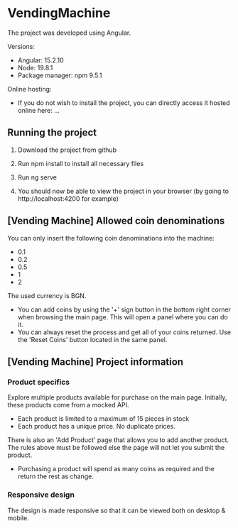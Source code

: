 # VendingMachine

The project was developed using Angular.

Versions:
- Angular: 15.2.10
- Node: 19.8.1
- Package manager: npm 9.5.1

Online hosting: 

- If you do not wish to install the project, you can directly access it hosted online here: ...

## Running the project 

1. Download the project from github

2. Run npm install to install all necessary files

3. Run ng serve

4. You should now be able to view the project in your browser (by going to http://localhost:4200 for example)

## [Vending Machine] Allowed coin denominations

You can only insert the following coin denominations into the machine:
* 0.1
* 0.2
* 0.5
* 1
* 2

The used currency is BGN.

* You can add coins by using the '+' sign button in the bottom right corner when browsing the main page. This will open a panel where you can do it. 
* You can always reset the process and get all of your coins returned. Use the 'Reset Coins' button located in the same panel.

## [Vending Machine] Project information

### Product specifics

Explore multiple products available for purchase on the main page. Initially, these products come from a mocked API. 

* Each product is limited to a maximum of 15 pieces in stock 
* Each product has a unique price. No duplicate prices.

There is also an 'Add Product' page that allows you to add another product. The rules above must be followed else the page will not let you submit the product.

* Purchasing a product will spend as many coins as required and the return the rest as change.

### Responsive design

The design is made responsive so that it can be viewed both on desktop & mobile.

